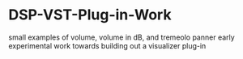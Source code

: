 # DSP-VST-Plug-in-Work

small examples of volume, volume in dB, and tremeolo panner
early experimental work towards building out a visualizer plug-in
